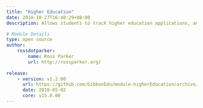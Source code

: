 ```yaml
---
title: "Higher Education"
date: 2018-10-27T16:40:29+08:00
description: Allows students to track higher education applications, and be supported by teachers as they do so. Also supports collaborative, school wide reference writing. 

# Module Details
type: open source
author: 
    rossdotparker: 
        name: Ross Parker
        url: http://rossparker.org/
    
release: 
    - version: v1.2.00
      url: https://github.com/GibbonEdu/module-higherEducation/archive/v1.2.00.zip
      date: 2018-05-02
      core: v15.0.00
---
```


